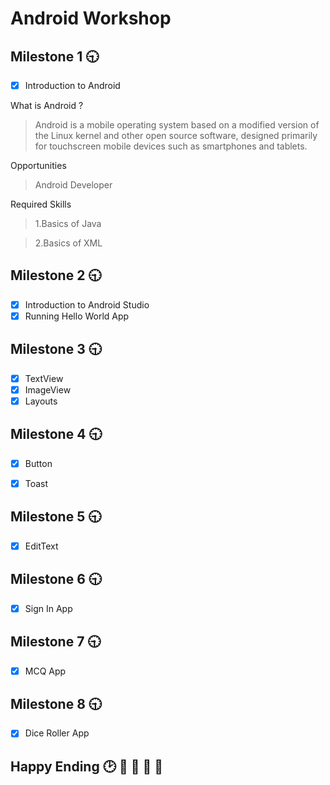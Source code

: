 # Android Workshop

## Milestone 1 :clock930:
- [x] Introduction to Android

What is Android ?
>Android is a mobile operating system based on a modified version of the Linux kernel and other open source software, designed primarily for touchscreen mobile devices such as smartphones and tablets.

Opportunities
>Android Developer

Required Skills
>1.Basics of Java

>2.Basics of XML

## Milestone 2 :clock930:
- [x] Introduction to Android Studio
- [x] Running Hello World App

## Milestone 3 :clock930:
- [x] TextView
- [x] ImageView
- [x] Layouts

## Milestone 4 :clock930:
- [x] Button
- [x] Toast


## Milestone 5 :clock930:
- [x] EditText

## Milestone 6 :clock930:
- [x] Sign In App


## Milestone 7 :clock930:
- [x] MCQ App

## Milestone 8 :clock930:
- [x] Dice Roller App

## Happy Ending :clock2: :tada:  :tada: :tada: :100:
